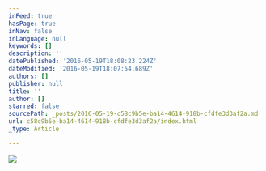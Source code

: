 ```yaml
---
inFeed: true
hasPage: true
inNav: false
inLanguage: null
keywords: []
description: ''
datePublished: '2016-05-19T18:08:23.224Z'
dateModified: '2016-05-19T18:07:54.689Z'
authors: []
publisher: null
title: ''
author: []
starred: false
sourcePath: _posts/2016-05-19-c58c9b5e-ba14-4614-918b-cfdfe3d3af2a.md
url: c58c9b5e-ba14-4614-918b-cfdfe3d3af2a/index.html
_type: Article

---
```

![](https://the-grid-user-content.s3-us-west-2.amazonaws.com/f6ac6e1c-7173-46c3-a46e-ab5bd9fb38f0.jpg)